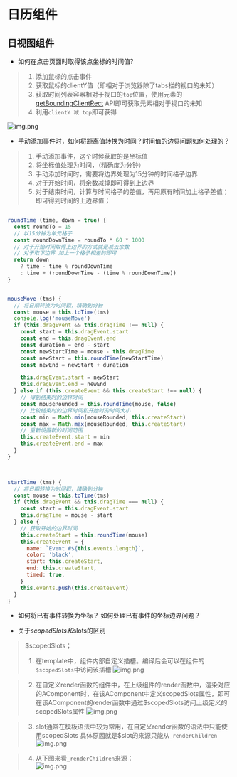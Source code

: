 # 日历组件

## 日视图组件
+ 如何在点击页面时取得该点坐标的时间值?
> 1. 添加鼠标的点击事件
> 2. 获取鼠标的clientY值（即相对于浏览器除了tabs栏的视口的未知）
> 3. 获取时间列表容器相对于视口的`top`位置，使用元素的 [getBoundingClientRect](https://developer.mozilla.org/zh-CN/docs/Web/API/Element/getBoundingClientRect) API即可获取元素相对于视口的未知
> 4. 利用`clientY 减 top`即可获得

![img.png](img/img.png)

+ 手动添加事件时，如何将距离值转换为时间？时间值的边界问题如何处理的？
> 1. 手动添加事件，这个时候获取的是坐标值
> 2. 将坐标值处理为时间，（精确度为分钟）
> 3. 手动添加时间时，需要将边界处理为15分钟的时间格子边界
> 4. 对于开始时间，将余数减掉即可得到上边界
> 5. 对于结束时间，计算与时间格子的差值，再用原有时间加上格子差值；即可得到时间的上边界值；
```javascript

roundTime (time, down = true) {
  const roundTo = 15
  // 以15分钟为单元格子
  const roundDownTime = roundTo * 60 * 1000
  // 对于开始时间取得上边界的方式就是减去余数
  // 对于取下边界 加上一个格子相差的即可
  return down
    ? time - time % roundDownTime
    : time + (roundDownTime - (time % roundDownTime))
}


mouseMove (tms) {
  // 将日期转换为时间戳，精确到分钟
  const mouse = this.toTime(tms)
  console.log('mouseMove')
  if (this.dragEvent && this.dragTime !== null) {
    const start = this.dragEvent.start
    const end = this.dragEvent.end
    const duration = end - start
    const newStartTime = mouse - this.dragTime
    const newStart = this.roundTime(newStartTime)
    const newEnd = newStart + duration

    this.dragEvent.start = newStart
    this.dragEvent.end = newEnd
  } else if (this.createEvent && this.createStart !== null) {
    // 得到结束时的边界时间
    const mouseRounded = this.roundTime(mouse, false)
    // 比较结束时的边界时间和开始时的时间大小
    const min = Math.min(mouseRounded, this.createStart)
    const max = Math.max(mouseRounded, this.createStart)
    // 重新设置新的时间范围
    this.createEvent.start = min
    this.createEvent.end = max
  }
}



startTime (tms) {
  // 将日期转换为时间戳，精确到分钟
  const mouse = this.toTime(tms)
  if (this.dragEvent && this.dragTime === null) {
    const start = this.dragEvent.start
    this.dragTime = mouse - start
  } else {
    // 获取开始的边界时间
    this.createStart = this.roundTime(mouse)
    this.createEvent = {
      name: `Event #${this.events.length}`,
      color: 'black',
      start: this.createStart,
      end: this.createStart,
      timed: true,
    }
    this.events.push(this.createEvent)
  }
}
```


+ 如何将已有事件转换为坐标？ 如何处理已有事件的坐标边界问题？


+ 关于$scopedSlots和$slots的区别
> $scopedSlots；  
> 1. 在template中，组件内部自定义插槽。编译后会可以在组件的`$scopedSlots`中访问该插槽
![img.png](img/img2.png)

> 2. 在自定义render函数的组件中，在上级组件的render函数中，渲染对应的AComponent时，在该AComponent中定义scopedSlots属性，即可在该AComponent的render函数中通过$scopedSlots访问上级定义的scopedSlots属性
![img.png](img/img3.png)

> 3. slot通常在模板语法中较为常用，在自定义render函数的语法中只能使用scopedSlots
具体原因就是$slot的来源只能从`_renderChildren`
>![img.png](img/img4.png)

> 4. 从下图来看`_renderChildren`来源：     
![img.png](img/img5.png)
